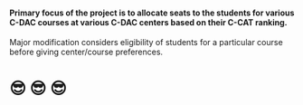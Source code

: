 #### Primary focus of the project is to allocate seats to the students for various C-DAC courses at various C-DAC centers based on their C-CAT ranking. 
Major modification considers eligibility of students for a particular course before giving center/course preferences. 


[comment]: <> (start date : 15 April 2020 )
[comment]: <> (end date : 17 April 2020 )
# :sunglasses: :sunglasses: :sunglasses:
